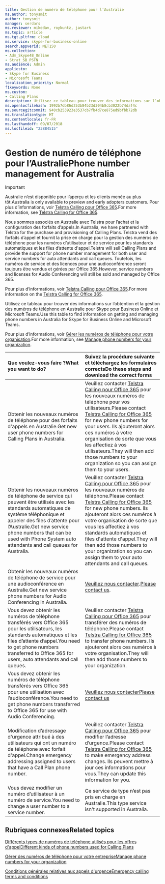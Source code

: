 ```yaml
---
title: Gestion de numéro de téléphone pour l’Australie
ms.author: tonysmit
author: tonysmit
manager: serdars
ms.reviewer: mikedav, roykuntz, jastark
ms.topic: article
ms.tgt.pltfrm: cloud
ms.service: skype-for-business-online
search.appverid: MET150
ms.collection:
- Adm_Skype4B_Online
- Strat_SB_PSTN
ms.audience: Admin
appliesto:
- Skype for Business
- Microsoft Teams
localization_priority: Normal
f1keywords: None
ms.custom:
- Calling Plans
description: Utilisez ce tableau pour trouver des informations sur l’obtention et la gestion des numéros de téléphone en Australie pour Skype pour Business Online et Microsoft Teams.
ms.openlocfilehash: 1992b7db86d253b84b23d304b8cb3022b74daf4c
ms.sourcegitcommit: 940cb253923e3537cb7fb4d7ce875ed9bfbb72db
ms.translationtype: MT
ms.contentlocale: fr-FR
ms.lasthandoff: 09/07/2018
ms.locfileid: "23884515"
---
```

# <a name="phone-number-management-for-australia"></a><span data-ttu-id="623e8-103">Gestion de numéro de téléphone pour l’Australie</span><span class="sxs-lookup"><span data-stu-id="623e8-103">Phone number management for Australia</span></span>
> [!IMPORTANT]
> <span data-ttu-id="623e8-104">Australie n’est disponible pour l’aperçu et les clients menée au plus tôt.</span><span class="sxs-lookup"><span data-stu-id="623e8-104">Australia is only available to preview and early adopters customers.</span></span> <span data-ttu-id="623e8-105">Pour plus d’informations, voir [Telstra Calling pour Office 365](https://aka.ms/TelstraVoicePlan).</span><span class="sxs-lookup"><span data-stu-id="623e8-105">For more information, see [Telstra Calling for Office 365](https://aka.ms/TelstraVoicePlan).</span></span>

<span data-ttu-id="623e8-106">Nous sommes associés en Australie avec Telstra pour l’achat et la configuration des forfaits d’appels.</span><span class="sxs-lookup"><span data-stu-id="623e8-106">In Australia, we have partnered with Telstra for the purchase and provisioning of Calling Plans.</span></span> <span data-ttu-id="623e8-107">Telstra vend des forfaits d’appel et fournit la prise en charge pour la gestion des numéros de téléphone pour les numéros d’utilisateur et de service pour les standards automatiques et les files d’attente d'appel.</span><span class="sxs-lookup"><span data-stu-id="623e8-107">Telstra will sell Calling Plans and provide the support for phone number management for both user and service numbers for auto attendants and call queues.</span></span> <span data-ttu-id="623e8-108">Toutefois, les numéros de service et des licences pour une audioconférence seront toujours être vendus et gérées par Office 365.</span><span class="sxs-lookup"><span data-stu-id="623e8-108">However, service numbers and licenses for Audio Conferencing will still be sold and managed by Office 365.</span></span>

<span data-ttu-id="623e8-109">Pour plus d’informations, voir [Telstra Calling pour Office 365](https://aka.ms/TelstraVoicePlan).</span><span class="sxs-lookup"><span data-stu-id="623e8-109">For more information on the [Telstra Calling for Office 365](https://aka.ms/TelstraVoicePlan).</span></span>

<span data-ttu-id="623e8-110">Utilisez ce tableau pour trouver des informations sur l’obtention et la gestion des numéros de téléphone en Australie pour Skype pour Business Online et Microsoft Teams.</span><span class="sxs-lookup"><span data-stu-id="623e8-110">Use this table to find information on getting and managing phone numbers in Australia for Skype for Business Online and Microsoft Teams.</span></span>

<span data-ttu-id="623e8-111">Pour plus d’informations, voir [Gérer les numéros de téléphone pour votre organisation](manage-phone-numbers-for-your-organization.md).</span><span class="sxs-lookup"><span data-stu-id="623e8-111">For more information, see  [Manage phone numbers for your organization](manage-phone-numbers-for-your-organization.md).</span></span>
  
|<span data-ttu-id="623e8-112">**Que voulez-vous faire ?**</span><span class="sxs-lookup"><span data-stu-id="623e8-112">**What you want to do?**</span></span>|<span data-ttu-id="623e8-113">**Suivez la procédure suivante et téléchargez les formulaires corrects**</span><span class="sxs-lookup"><span data-stu-id="623e8-113">**Do these steps and download the correct forms**</span></span>|
|:-----|:-----|
|<span data-ttu-id="623e8-114">Obtenir les nouveaux numéros de téléphone pour des forfaits d'appels en Australie.</span><span class="sxs-lookup"><span data-stu-id="623e8-114">Get new user phone numbers for Calling Plans in Australia.</span></span>   <br/> |<span data-ttu-id="623e8-115">Veuillez contacter [Telstra Calling pour Office 365](https://aka.ms/TelstraVoicePlan) pour les nouveaux numéros de téléphone pour vos utilisateurs.</span><span class="sxs-lookup"><span data-stu-id="623e8-115">Please contact [Telstra Calling for Office 365](https://aka.ms/TelstraVoicePlan) for new phone numbers for your users.</span></span> <span data-ttu-id="623e8-116">Ils ajouteront alors ces numéros à votre organisation de sorte que vous les affectiez à vos utilisateurs.</span><span class="sxs-lookup"><span data-stu-id="623e8-116">They will then add those numbers to your organization so you can assign them to your users.</span></span> <br/>
|<span data-ttu-id="623e8-117">Obtenir les nouveaux numéros de téléphone de service qui peuvent être utilisés avec les standards automatiques de système téléphonique et appeler des files d’attente pour l’Australie.</span><span class="sxs-lookup"><span data-stu-id="623e8-117">Get new service phone numbers that can be used with Phone System auto attendants and call queues for Australia.</span></span> <br/> |<span data-ttu-id="623e8-118">Veuillez contacter [Telstra Calling pour Office 365](https://aka.ms/TelstraVoicePlan) pour les nouveaux numéros de téléphone.</span><span class="sxs-lookup"><span data-stu-id="623e8-118">Please contact [Telstra Calling for Office 365](https://aka.ms/TelstraVoicePlan) for new phone numbers.</span></span> <span data-ttu-id="623e8-119">Ils ajouteront alors ces numéros à votre organisation de sorte que vous les affectiez à vos standards automatiques et files d'attente d'appel.</span><span class="sxs-lookup"><span data-stu-id="623e8-119">They will then add those numbers to your organization so you can assign them to your auto attendants and call queues.</span></span> <br/>|
|<span data-ttu-id="623e8-120">Obtenir les nouveaux numéros de téléphone de service pour une audioconférence en Australie.</span><span class="sxs-lookup"><span data-stu-id="623e8-120">Get new service phone numbers for Audio Conferencing in Australia.</span></span>   <br/> |<span data-ttu-id="623e8-121">[Veuillez nous contacter](mailto:ptnapac@microsoft.com).</span><span class="sxs-lookup"><span data-stu-id="623e8-121">[Please contact us](mailto:ptnapac@microsoft.com).</span></span>|
|<span data-ttu-id="623e8-122">Vous devez obtenir les numéros de téléphone transférés vers Office 365 pour les utilisateurs, les standards automatiques et les files d’attente d’appel.</span><span class="sxs-lookup"><span data-stu-id="623e8-122">You need to get phone numbers transferred to Office 365 for users, auto attendants and call queues.</span></span>  <br/> |<span data-ttu-id="623e8-123">Veuillez contacter [Telstra Calling pour Office 365](https://aka.ms/TelstraVoicePlan) pour transférer des numéros de téléphone.</span><span class="sxs-lookup"><span data-stu-id="623e8-123">Please contact [Telstra Calling for Office 365](https://aka.ms/TelstraVoicePlan) to transfer phone numbers.</span></span> <span data-ttu-id="623e8-124">Ils ajouteront alors ces numéros à votre organisation.</span><span class="sxs-lookup"><span data-stu-id="623e8-124">They will then add those numbers to your organization.</span></span>  <br/> |
|<span data-ttu-id="623e8-125">Vous devez obtenir les numéros de téléphone transférés vers Office 365 pour une utilisation avec l’audioconférence.</span><span class="sxs-lookup"><span data-stu-id="623e8-125">You need to get phone numbers transferred to Office 365 for use with Audio Conferencing.</span></span>  |[<span data-ttu-id="623e8-126">Veuillez nous contacter</span><span class="sxs-lookup"><span data-stu-id="623e8-126">Please contact us</span></span>](mailto:ptnapac@microsoft.com) |
|<span data-ttu-id="623e8-127">Modification d’adressage d'urgence attribué à des utilisateurs qui ont un numéro de téléphone avec forfait d'appel.</span><span class="sxs-lookup"><span data-stu-id="623e8-127">Change emergency addressing assigned to users that have a Call Plan phone number.</span></span> |<span data-ttu-id="623e8-128">Veuillez contacter [Telstra Calling pour Office 365](https://aka.ms/TelstraVoicePlan) pour modifier l’adresse d’urgence.</span><span class="sxs-lookup"><span data-stu-id="623e8-128">Please contact [Telstra Calling for Office 365](https://aka.ms/TelstraVoicePlan) to make emergency address changes.</span></span> <span data-ttu-id="623e8-129">Ils peuvent mettre à jour ces informations pour vous.</span><span class="sxs-lookup"><span data-stu-id="623e8-129">They can update this information for you.</span></span>|
|<span data-ttu-id="623e8-130">Vous devez modifier un numéro d’utilisateur à un numéro de service.</span><span class="sxs-lookup"><span data-stu-id="623e8-130">You need to change a user number to a service number.</span></span> |<span data-ttu-id="623e8-131">Ce service de type n’est pas pris en charge en Australie.</span><span class="sxs-lookup"><span data-stu-id="623e8-131">This type service isn't supported in Australia.</span></span>

## <a name="related-topics"></a><span data-ttu-id="623e8-132">Rubriques connexes</span><span class="sxs-lookup"><span data-stu-id="623e8-132">Related topics</span></span>

[<span data-ttu-id="623e8-133">Différents types de numéros de téléphone utilisés pour les offres d'appel</span><span class="sxs-lookup"><span data-stu-id="623e8-133">Different kinds of phone numbers used for Calling Plans</span></span>](../different-kinds-of-phone-numbers-used-for-calling-plans.md)

[<span data-ttu-id="623e8-134">Gérer des numéros de téléphone pour votre entreprise</span><span class="sxs-lookup"><span data-stu-id="623e8-134">Manage phone numbers for your organization</span></span>](manage-phone-numbers-for-your-organization.md)

[<span data-ttu-id="623e8-135">Conditions générales relatives aux appels d'urgence</span><span class="sxs-lookup"><span data-stu-id="623e8-135">Emergency calling terms and conditions</span></span>](../emergency-calling-terms-and-conditions.md)